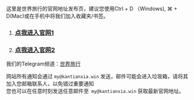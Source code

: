这里是世界旅行的官网地址发布页，建议您使用Ctrl + D （Windows), ⌘ + D(Mac)或在手机中将我们加入收藏夹/书签。

1. ### [点我进入官网1](https://www.miaomiao.eu.org "点我进入官网1")
2. ### [点我进入官网2](https://sjlx.xyz "点我进入官网2")

我们的Telegram频道：[世界旅行](https://t.me/kantianxia "世界旅行")    

网站所有通知会通过 `my@kantianxia.win` 发送，邮件可能会进入垃圾箱，请将其加入您邮箱联系人，以免错过重要通知      
您也可以在任意时刻发送任意邮件至` my@kantianxia.win` 获取最新官网地址。
